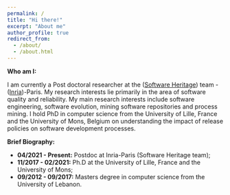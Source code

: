```yaml
---
permalink: /
title: "Hi there!"
excerpt: "About me"
author_profile: true
redirect_from: 
  - /about/
  - /about.html
---
```


**Who am I:** 

I am currently a Post doctoral researcher at the ([Software Heritage](https://www.softwareheritage.org/)) team - ([Inria](https://www.inria.fr/fr))-Paris. 
My research interests lie primarily in the area of software quality and reliability. 
My main research interests include software engineering, software evolution, mining software repositories and process mining.
I hold PhD in computer science from the University of Lille, France and the University of Mons, Belgium 
on understanding the impact of release policies on software development processes.

**Brief Biography:**   
 * **04/2021 - Present:** Postdoc at Inria-Paris (Software Heritage team);   
 * **11/2017 - 02/2021:** Ph.D at the University of Lille, France and the University of Mons;   
 * **09/2012 - 09/2017:** Masters degree in computer science from the University of Lebanon.




